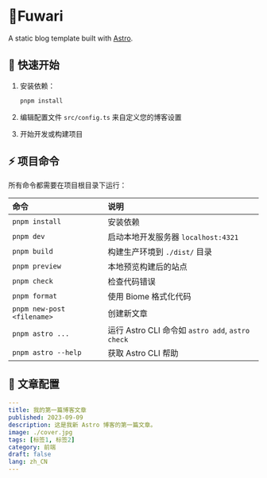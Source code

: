 # 🍥Fuwari  

A static blog template built with [Astro](https://astro.build).

## 🚀 快速开始

1. 安装依赖：
   ```sh
   pnpm install
   ```

2. 编辑配置文件 `src/config.ts` 来自定义您的博客设置

3. 开始开发或构建项目

## ⚡ 项目命令

所有命令都需要在项目根目录下运行：

| 命令                       | 说明                                         |
|:---------------------------|:---------------------------------------------|
| `pnpm install`             | 安装依赖                                     |
| `pnpm dev`                 | 启动本地开发服务器 `localhost:4321`           |
| `pnpm build`               | 构建生产环境到 `./dist/` 目录                 |
| `pnpm preview`             | 本地预览构建后的站点                         |
| `pnpm check`               | 检查代码错误                                 |
| `pnpm format`              | 使用 Biome 格式化代码                       |
| `pnpm new-post <filename>` | 创建新文章                                   |
| `pnpm astro ...`           | 运行 Astro CLI 命令如 `astro add`, `astro check` |
| `pnpm astro --help`        | 获取 Astro CLI 帮助                         |

## 📝 文章配置

```yaml
---
title: 我的第一篇博客文章
published: 2023-09-09
description: 这是我新 Astro 博客的第一篇文章。
image: ./cover.jpg
tags: [标签1, 标签2]
category: 前端
draft: false
lang: zh_CN
---
```
